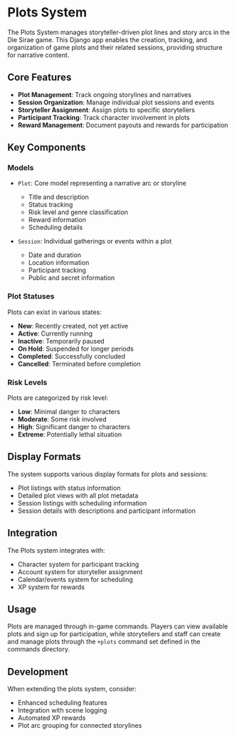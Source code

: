 # Plots System

The Plots System manages storyteller-driven plot lines and story arcs in the Die Sirae game. This Django app enables the creation, tracking, and organization of game plots and their related sessions, providing structure for narrative content.

## Core Features

- **Plot Management**: Track ongoing storylines and narratives
- **Session Organization**: Manage individual plot sessions and events
- **Storyteller Assignment**: Assign plots to specific storytellers
- **Participant Tracking**: Track character involvement in plots
- **Reward Management**: Document payouts and rewards for participation

## Key Components

### Models

- `Plot`: Core model representing a narrative arc or storyline
  - Title and description
  - Status tracking
  - Risk level and genre classification
  - Reward information
  - Scheduling details

- `Session`: Individual gatherings or events within a plot
  - Date and duration
  - Location information
  - Participant tracking
  - Public and secret information

### Plot Statuses

Plots can exist in various states:
- **New**: Recently created, not yet active
- **Active**: Currently running
- **Inactive**: Temporarily paused
- **On Hold**: Suspended for longer periods
- **Completed**: Successfully concluded
- **Cancelled**: Terminated before completion

### Risk Levels

Plots are categorized by risk level:
- **Low**: Minimal danger to characters
- **Moderate**: Some risk involved
- **High**: Significant danger to characters
- **Extreme**: Potentially lethal situation

## Display Formats

The system supports various display formats for plots and sessions:
- Plot listings with status information
- Detailed plot views with all plot metadata
- Session listings with scheduling information
- Session details with descriptions and participant information

## Integration

The Plots system integrates with:
- Character system for participant tracking
- Account system for storyteller assignment
- Calendar/events system for scheduling
- XP system for rewards

## Usage

Plots are managed through in-game commands. Players can view available plots and sign up for participation, while storytellers and staff can create and manage plots through the `+plots` command set defined in the commands directory.

## Development

When extending the plots system, consider:
- Enhanced scheduling features
- Integration with scene logging
- Automated XP rewards
- Plot arc grouping for connected storylines
